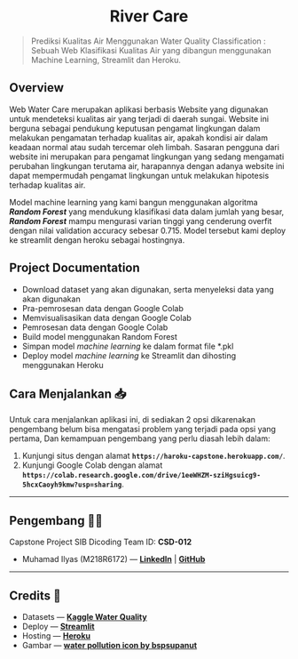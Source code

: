<h1 align=center>River Care</h1>

> Prediksi Kualitas Air Menggunakan Water Quality Classification : Sebuah Web Klasifikasi Kualitas Air yang dibangun menggunakan Machine Learning, Streamlit dan Heroku.
## Overview
Web Water Care merupakan aplikasi berbasis Website yang digunakan untuk mendeteksi kualitas air yang terjadi di daerah sungai. Website ini berguna sebagai pendukung keputusan pengamat lingkungan dalam melakukan pengamatan terhadap kualitas air, apakah kondisi air dalam keadaan normal atau sudah tercemar oleh limbah. Sasaran pengguna dari website ini merupakan para pengamat lingkungan yang sedang mengamati perubahan lingkungan terutama air, harapannya dengan adanya website ini dapat mempermudah pengamat lingkungan untuk melakukan hipotesis terhadap kualitas air.   

Model machine learning yang kami bangun menggunakan algoritma ***Random Forest*** yang mendukung klasifikasi data dalam jumlah yang besar, ***Random Forest*** mampu mengurasi varian tinggi yang cenderung overfit dengan nilai validation accuracy sebesar 0.715. Model tersebut kami deploy ke streamlit dengan heroku sebagai hostingnya.

## Project Documentation
* Download dataset yang akan digunakan, serta menyeleksi data yang akan digunakan
* Pra-pemrosesan data dengan Google Colab
* Memvisualisasikan data dengan Google Colab
* Pemrosesan data dengan Google Colab
* Build model menggunakan Random Forest
* Simpan model *machine learning* ke dalam format file *.pkl
* Deploy model *machine learning* ke Streamlit dan dihosting menggunakan Heroku

## Cara Menjalankan 📥
Untuk cara menjalankan aplikasi ini, di sediakan 2 opsi dikarenakan pengembang belum bisa mengatasi problem yang terjadi pada opsi yang pertama, Dan kemampuan pengembang yang perlu diasah lebih dalam:
1. Kunjungi situs dengan alamat **`https://haroku-capstone.herokuapp.com/`**.
1. Kunjungi Google Colab dengan alamat **`https://colab.research.google.com/drive/1eeWHZM-sziHgsuicg9-5hcxCaoyh9kmw?usp=sharing`**.
---

## Pengembang 👨‍💻
Capstone Project SIB Dicoding Team ID: **CSD-012**
- Muhamad Ilyas (M218R6172) &mdash; [**LinkedIn**](https://www.linkedin.com/in/muhamad-ilyas) | [**GitHub**](https://github.com/muhamadilyas17)

---
## Credits 🌟
- Datasets &mdash; **[Kaggle Water Quality](https://www.kaggle.com/adityakadiwal/water-potability)**
- Deploy &mdash; **[Streamlit](https://streamlit.io/)**
- Hosting &mdash; **[Heroku](https://id.heroku.com/)**
- Gambar &mdash; **[water pollution icon by bspsupanut](https://www.123rf.com/photo_74694129_water-pollution-icon.html)**
